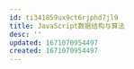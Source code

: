 ```yaml
---
id: ti341859ux9ct6rjphd7jl9
title: JavaScript数据结构与算法
desc: ''
updated: 1671070954497
created: 1671070954497
---
```


